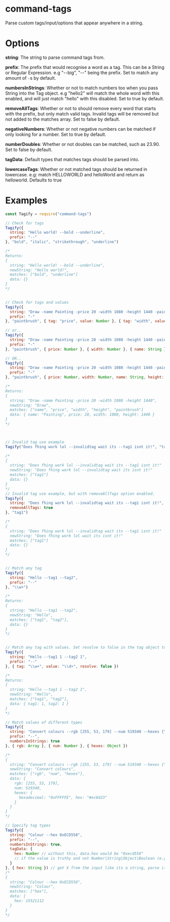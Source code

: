 # command-tags
Parse custom tags/input/options that appear anywhere in a string.

# Options
**string**: The string to parse command tags from.

**prefix**: The prefix that would recognise a word as a tag. This can be a String or Regular Expression. e.g "--big", "--" being the prefix. Set to match any amount of `-`s by default.

**numbersInStrings**: Whether or not to match numbers too when you pass String into the Tag object. e.g "hello2" will match the whole word with this enabled, and will just match "hello" with this disabled. Set to true by default.

**removeAllTags**: Whether or not to should remove every word that starts with the prefix, but only match valid tags. Invalid tags will be removed but not added to the matches array. Set to false by default.

**negativeNumbers**: Whether or not negative numbers can be matched if only looking for a number. Set to true by default.

**numberDoubles**: Whether or not doubles can be matched, such as 23.90. Set to false by default.

**tagData**: Default types that matches tags should be parsed into.

**lowercaseTags**: Whether or not matched tags should be returned in lowercase. e.g: match HELLOWORLD and helloWorld and return as helloworld. Defaults to true

# Examples
```js
const Tagify = require("command-tags")

// Check for tags
Tagify({
  string: "Hello world! --bold --underline",
  prefix: "--"
}, "bold", "italic", "strikethrough", "underline")

/*
Returns:
{
  string: "Hello world! --bold --underline",
  newString: "Hello world!",
  matches: ["bold", "underline"]
  data: {}
}
*/


// Check for tags and values
Tagify({
  string: "Draw -name Painting -price 20 -width 1080 -height 1440 -paintbrush",
  prefix: "-"
}, "paintbrush", { tag: "price", value: Number }, { tag: "width", value: Number }, { tag: "name", value: String }, { tag: "height", value: Number })

// or..
Tagify({
  string: "Draw -name Painting -price 20 -width 1080 -height 1440 -paintbrush",
  prefix: "-"
}, "paintbrush", { price: Number }, { width: Number }, { name: String }, { height: Number })

// OR..
Tagify({
  string: "Draw -name Painting -price 20 -width 1080 -height 1440 -paintbrush",
  prefix: "-"
}, "paintbrush", { price: Number, width: Number, name: String, height: Number })

/*
Returns:
{
  string: "Draw -name Painting -price 20 -width 1080 -height 1440",
  newString: "Draw",
  matches: ["name", "price", "width", "height", "paintbrush"]
  data: { name: "Painting", price: 20, width: 1080, height: 1440 }
}
*/



// Invalid tag use example
Tagify("Does fhing work lol --invalidtag wait its --tag1 isnt it!", "tag1")

/*
{
  string: "Does fhing work lol --invalidtag wait its --tag1 isnt it!"
  newString: "Does fhing work lol --invalidtag wait its isnt it!"
  matches: ["tag1"]
  data: {}
}
*/
// Invalid tag use example, but with removeAllTags option enabled.
Tagify({
  string: "Does fhing work lol --invalidtag wait its --tag1 isnt it!",
  removeAllTags: true
}, "tag1")

/*
{
  string: "Does fhing work lol --invalidtag wait its --tag1 isnt it!"
  newString: "Does fhing work lol wait its isnt it!"
  matches: ["tag1"]
  data: {}
}
*/


// Match any tag
Tagify({
  string: "Hello --tag1 --tag2",
  prefix: "--"
}, "\\w+")

/*
Returns:
{
  string: "Hello --tag1 --tag2",
  newString: "Hello",
  matches: ["tag1", "tag2"],
  data: {}
}
*/


// Match any tag with values. Set resolve to false in the tag object to avoid resolving the value to match a string.
Tagify({
  string: "Hello --tag1 1 --tag2 1",
  prefix: "--"
}, { tag: "\\w+", value: "\\d+", resolve: false })

/*
Returns:
{
  string: "Hello --tag1 1 --tag2 1",
  newString: "Hello",
  matches: ["tag1", "tag2"],
  data: { tag1: 1, tag2: 1 }
}
*/

// Match values of different types
Tagify({
  string: "Convert colours --rgb [255, 53, 179] --num 519340 --hexes {\"hexadecimal\": \"0xFFFFFE\", \"hex\": \"#ec0d23\"}",
  prefix: "--",
  numbersInStrings: true
}, { rgb: Array }, { num: Number }, { hexes: Object })

/*
{
  string: "Convert colours --rgb [255, 53, 179] --num 519340 --hexes {\"hexadecimal\": \"0xFFFFFE\", \"hex\": \"#ec0d23\"}",
  newString: "Convert colours",
  matches: ["rgb", "num", "hexes"],
  data: {
    rgb: [255, 53, 179], 
    num: 519340, 
    hexes: {
      hexadecimal: "0xFFFFFE", hex: "#ec0d23"
    }
  }
}
*/

// Specify tag types
Tagify({
  string: "Colour --hex 0xECD558",
  prefix: "--",
  numbersInStrings: true,
  tagData: {
    hex: Number // without this, data.hex would be "0xecd558"
    // if the value is truthy and not Number|String|Object|Boolean (e.g. RegExp) then an attempt to json parse the matched tag will be made
  }
}, { hex: String }) // get X from the input like its a string, parse it like a number
/*
{
  string: "Colour --hex 0xECD558",
  newString: "Colour",
  matches: ["hex"],
  data: {
    hex: 15521112
  }
}
*/
```